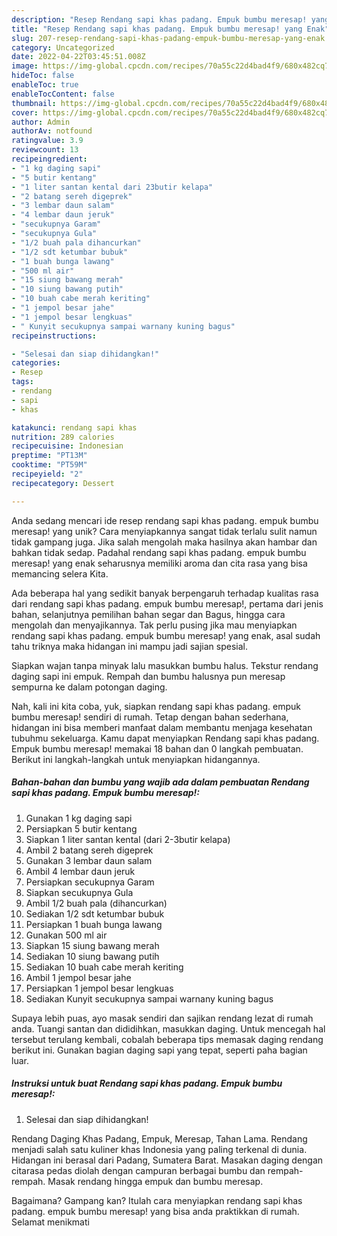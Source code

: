 ```yaml
---
description: "Resep Rendang sapi khas padang. Empuk bumbu meresap! yang Enak"
title: "Resep Rendang sapi khas padang. Empuk bumbu meresap! yang Enak"
slug: 207-resep-rendang-sapi-khas-padang-empuk-bumbu-meresap-yang-enak
category: Uncategorized
date: 2022-04-22T03:45:51.008Z
image: https://img-global.cpcdn.com/recipes/70a55c22d4bad4f9/680x482cq70/rendang-sapi-khas-padang-empuk-bumbu-meresap-foto-resep-utama.jpg
hideToc: false
enableToc: true
enableTocContent: false
thumbnail: https://img-global.cpcdn.com/recipes/70a55c22d4bad4f9/680x482cq70/rendang-sapi-khas-padang-empuk-bumbu-meresap-foto-resep-utama.jpg
cover: https://img-global.cpcdn.com/recipes/70a55c22d4bad4f9/680x482cq70/rendang-sapi-khas-padang-empuk-bumbu-meresap-foto-resep-utama.jpg
author: Admin
authorAv: notfound
ratingvalue: 3.9
reviewcount: 13
recipeingredient:
- "1 kg daging sapi"
- "5 butir kentang"
- "1 liter santan kental dari 23butir kelapa"
- "2 batang sereh digeprek"
- "3 lembar daun salam"
- "4 lembar daun jeruk"
- "secukupnya Garam"
- "secukupnya Gula"
- "1/2 buah pala dihancurkan"
- "1/2 sdt ketumbar bubuk"
- "1 buah bunga lawang"
- "500 ml air"
- "15 siung bawang merah"
- "10 siung bawang putih"
- "10 buah cabe merah keriting"
- "1 jempol besar jahe"
- "1 jempol besar lengkuas"
- " Kunyit secukupnya sampai warnany kuning bagus"
recipeinstructions:

- "Selesai dan siap dihidangkan!"
categories:
- Resep
tags:
- rendang
- sapi
- khas

katakunci: rendang sapi khas 
nutrition: 289 calories
recipecuisine: Indonesian
preptime: "PT13M"
cooktime: "PT59M"
recipeyield: "2"
recipecategory: Dessert

---
```





Anda sedang mencari ide resep rendang sapi khas padang. empuk bumbu meresap! yang unik? Cara menyiapkannya sangat tidak terlalu sulit namun tidak gampang juga. Jika salah mengolah maka hasilnya akan hambar dan bahkan tidak sedap. Padahal rendang sapi khas padang. empuk bumbu meresap! yang enak seharusnya memiliki aroma dan cita rasa yang bisa memancing selera Kita.





Ada beberapa hal yang sedikit banyak berpengaruh terhadap kualitas rasa dari rendang sapi khas padang. empuk bumbu meresap!, pertama dari jenis bahan, selanjutnya pemilihan bahan segar dan Bagus, hingga cara mengolah dan menyajikannya. Tak perlu pusing jika mau menyiapkan rendang sapi khas padang. empuk bumbu meresap! yang enak,      asal sudah tahu triknya maka hidangan ini mampu jadi sajian spesial.














Siapkan wajan tanpa minyak lalu masukkan bumbu halus. Tekstur rendang daging sapi ini empuk. Rempah dan bumbu halusnya pun meresap sempurna ke dalam potongan daging.






Nah, kali ini kita coba, yuk, siapkan rendang sapi khas padang. empuk bumbu meresap! sendiri di rumah. Tetap dengan bahan sederhana, hidangan ini bisa memberi manfaat dalam membantu menjaga kesehatan tubuhmu sekeluarga. Kamu dapat menyiapkan Rendang sapi khas padang. Empuk bumbu meresap! memakai 18 bahan dan 0 langkah pembuatan. Berikut ini langkah-langkah untuk menyiapkan hidangannya.

<!--inarticleads1-->

##### Bahan-bahan dan bumbu yang wajib ada dalam pembuatan Rendang sapi khas padang. Empuk bumbu meresap!:

1. Gunakan 1 kg daging sapi
1. Persiapkan 5 butir kentang
1. Siapkan 1 liter santan kental (dari 2-3butir kelapa)
1. Ambil 2 batang sereh digeprek
1. Gunakan 3 lembar daun salam
1. Ambil 4 lembar daun jeruk
1. Persiapkan secukupnya Garam
1. Siapkan secukupnya Gula
1. Ambil 1/2 buah pala (dihancurkan)
1. Sediakan 1/2 sdt ketumbar bubuk
1. Persiapkan 1 buah bunga lawang
1. Gunakan 500 ml air
1. Siapkan 15 siung bawang merah
1. Sediakan 10 siung bawang putih
1. Sediakan 10 buah cabe merah keriting
1. Ambil 1 jempol besar jahe
1. Persiapkan 1 jempol besar lengkuas
1. Sediakan  Kunyit secukupnya sampai warnany kuning bagus


Supaya lebih puas, ayo masak sendiri dan sajikan rendang lezat di rumah anda. Tuangi santan dan dididihkan, masukkan daging. Untuk mencegah hal tersebut terulang kembali, cobalah beberapa tips memasak daging rendang berikut ini. Gunakan bagian daging sapi yang tepat, seperti paha bagian luar. 

<!--inarticleads2-->

##### Instruksi untuk buat Rendang sapi khas padang. Empuk bumbu meresap!:


1. Selesai dan siap dihidangkan!

Rendang Daging Khas Padang, Empuk, Meresap, Tahan Lama. Rendang menjadi salah satu kuliner khas Indonesia yang paling terkenal di dunia. Hidangan ini berasal dari Padang, Sumatera Barat. Masakan daging dengan citarasa pedas diolah dengan campuran berbagai bumbu dan rempah-rempah. Masak rendang hingga empuk dan bumbu meresap. 

Bagaimana? Gampang kan? Itulah cara menyiapkan rendang sapi khas padang. empuk bumbu meresap! yang bisa anda praktikkan di rumah. Selamat menikmati
